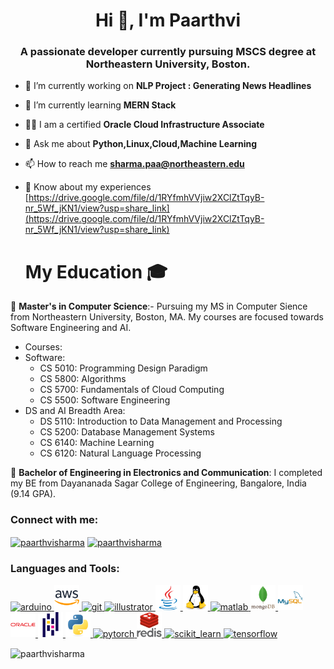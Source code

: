 <h1 align="center">Hi 👋, I'm Paarthvi</h1>
<h3 align="center">A passionate developer currently pursuing MSCS degree at Northeastern University, Boston.</h3>

- 🔭 I’m currently working on **NLP Project : Generating News Headlines**

- 🌱 I’m currently learning **MERN Stack** 

- 👨‍💻 I am a certified **Oracle Cloud Infrastructure Associate** 

- 💬 Ask me about **Python,Linux,Cloud,Machine Learning**

- 📫 How to reach me **sharma.paa@northeastern.edu**

- 📄 Know about my experiences [https://drive.google.com/file/d/1RYfmhVVjiw2XClZtTqyB-nr_5Wf_jKN1/view?usp=share_link](https://drive.google.com/file/d/1RYfmhVVjiw2XClZtTqyB-nr_5Wf_jKN1/view?usp=share_link)

  # **My Education** :mortar_board:

:school:	**Master's in Computer Science**:- Pursuing my MS in Computer Sience from Northeastern University, Boston, MA. My courses are focused towards Software Engineering and AI. 
* Courses:
* Software:
   * CS 5010: Programming Design Paradigm
   * CS 5800: Algorithms
   * CS 5700: Fundamentals of Cloud Computing
   * CS 5500: Software Engineering
* DS and AI Breadth Area:
   * DS 5110: Introduction to Data Management and Processing
   * CS 5200: Database Management Systems
   * CS 6140: Machine Learning
   * CS 6120: Natural Language Processing


:school:	**Bachelor of Engineering in Electronics and Communication**: I completed my BE from Dayananada Sagar College of Engineering, Bangalore, India (9.14 GPA). 


<h3 align="left">Connect with me:</h3>
<p align="left">
<a href="https://linkedin.com/in/paarthvisharma" target="blank"><img align="center" src="https://raw.githubusercontent.com/rahuldkjain/github-profile-readme-generator/master/src/images/icons/Social/linked-in-alt.svg" alt="paarthvisharma" height="30" width="40" /></a>
<a href="https://www.leetcode.com/paarthvisharma" target="blank"><img align="center" src="https://raw.githubusercontent.com/rahuldkjain/github-profile-readme-generator/master/src/images/icons/Social/leet-code.svg" alt="paarthvisharma" height="30" width="40" /></a>
</p>

<h3 align="left">Languages and Tools:</h3>
<p align="left"> <a href="https://www.arduino.cc/" target="_blank" rel="noreferrer"> <img src="https://cdn.worldvectorlogo.com/logos/arduino-1.svg" alt="arduino" width="40" height="40"/> </a> <a href="https://aws.amazon.com" target="_blank" rel="noreferrer"> <img src="https://raw.githubusercontent.com/devicons/devicon/master/icons/amazonwebservices/amazonwebservices-original-wordmark.svg" alt="aws" width="40" height="40"/> </a> <a href="https://git-scm.com/" target="_blank" rel="noreferrer"> <img src="https://www.vectorlogo.zone/logos/git-scm/git-scm-icon.svg" alt="git" width="40" height="40"/> </a> <a href="https://www.adobe.com/in/products/illustrator.html" target="_blank" rel="noreferrer"> <img src="https://www.vectorlogo.zone/logos/adobe_illustrator/adobe_illustrator-icon.svg" alt="illustrator" width="40" height="40"/> </a> <a href="https://www.java.com" target="_blank" rel="noreferrer"> <img src="https://raw.githubusercontent.com/devicons/devicon/master/icons/java/java-original.svg" alt="java" width="40" height="40"/> </a> <a href="https://www.linux.org/" target="_blank" rel="noreferrer"> <img src="https://raw.githubusercontent.com/devicons/devicon/master/icons/linux/linux-original.svg" alt="linux" width="40" height="40"/> </a> <a href="https://www.mathworks.com/" target="_blank" rel="noreferrer"> <img src="https://upload.wikimedia.org/wikipedia/commons/2/21/Matlab_Logo.png" alt="matlab" width="40" height="40"/> </a> <a href="https://www.mongodb.com/" target="_blank" rel="noreferrer"> <img src="https://raw.githubusercontent.com/devicons/devicon/master/icons/mongodb/mongodb-original-wordmark.svg" alt="mongodb" width="40" height="40"/> </a> <a href="https://www.mysql.com/" target="_blank" rel="noreferrer"> <img src="https://raw.githubusercontent.com/devicons/devicon/master/icons/mysql/mysql-original-wordmark.svg" alt="mysql" width="40" height="40"/> </a> <a href="https://www.oracle.com/" target="_blank" rel="noreferrer"> <img src="https://raw.githubusercontent.com/devicons/devicon/master/icons/oracle/oracle-original.svg" alt="oracle" width="40" height="40"/> </a> <a href="https://pandas.pydata.org/" target="_blank" rel="noreferrer"> <img src="https://raw.githubusercontent.com/devicons/devicon/2ae2a900d2f041da66e950e4d48052658d850630/icons/pandas/pandas-original.svg" alt="pandas" width="40" height="40"/> </a> <a href="https://www.python.org" target="_blank" rel="noreferrer"> <img src="https://raw.githubusercontent.com/devicons/devicon/master/icons/python/python-original.svg" alt="python" width="40" height="40"/> </a> <a href="https://pytorch.org/" target="_blank" rel="noreferrer"> <img src="https://www.vectorlogo.zone/logos/pytorch/pytorch-icon.svg" alt="pytorch" width="40" height="40"/> </a> <a href="https://redis.io" target="_blank" rel="noreferrer"> <img src="https://raw.githubusercontent.com/devicons/devicon/master/icons/redis/redis-original-wordmark.svg" alt="redis" width="40" height="40"/> </a> <a href="https://scikit-learn.org/" target="_blank" rel="noreferrer"> <img src="https://upload.wikimedia.org/wikipedia/commons/0/05/Scikit_learn_logo_small.svg" alt="scikit_learn" width="40" height="40"/> </a> <a href="https://www.tensorflow.org" target="_blank" rel="noreferrer"> <img src="https://www.vectorlogo.zone/logos/tensorflow/tensorflow-icon.svg" alt="tensorflow" width="40" height="40"/> </a> </p>

<p><img align="center" src="https://github-readme-stats.vercel.app/api/top-langs?username=paarthvisharma&show_icons=true&locale=en&layout=compact" alt="paarthvisharma" /></p>
